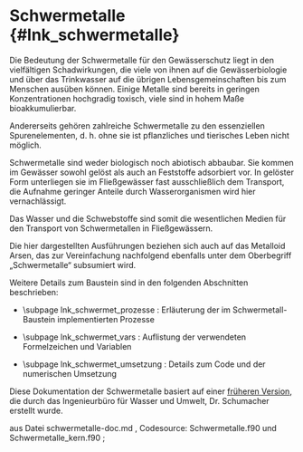 Schwermetalle {#lnk_schwermetalle}
=================

Die Bedeutung der Schwermetalle für den Gewässerschutz liegt in den vielfältigen 
Schadwirkungen, die viele von ihnen auf die Gewässerbiologie und über das 
Trinkwasser auf die übrigen Lebensgemeinschaften bis zum Menschen ausüben 
können. Einige Metalle sind bereits in geringen Konzentrationen hochgradig 
toxisch, viele sind in hohem Maße bioakkumulierbar.

Andererseits gehören zahlreiche Schwermetalle zu den essenziellen 
Spurenelementen, d. h. ohne sie ist pflanzliches und tierisches Leben nicht 
möglich.

Schwermetalle sind weder biologisch noch abiotisch abbaubar. Sie kommen im 
Gewässer sowohl gelöst als auch an Feststoffe adsorbiert vor. In gelöster Form 
unterliegen sie im Fließgewässer fast ausschließlich dem Transport, die Aufnahme 
geringer Anteile durch Wasserorganismen wird hier vernachlässigt.

Das Wasser und die Schwebstoffe sind somit die wesentlichen Medien für den 
Transport von Schwermetallen in Fließgewässern.

Die hier dargestellten Ausführungen beziehen sich auch auf das Metalloid Arsen, 
das zur Vereinfachung nachfolgend ebenfalls unter dem Oberbegriff 
„Schwermetalle“ subsumiert wird.

Weitere Details zum Baustein sind in den folgenden Abschnitten beschrieben:

- \subpage lnk_schwermet_prozesse : Erläuterung der im Schwermetall-Baustein 
implementierten Prozesse 

- \subpage lnk_schwermet_vars : Auflistung der verwendeten Formelzeichen und Variablen 

- \subpage lnk_schwermet_umsetzung : Details zum Code und der numerischen Umsetzung 

Diese Dokumentation der Schwermetalle basiert auf einer
<a href="./pdf/Doku_Schwermetall30Jan2020.pdf" target="_blank">früheren Version</a>, 
die durch das Ingenieurbüro für Wasser und Umwelt, Dr. Schumacher erstellt wurde.


aus Datei schwermetalle-doc.md , 
Codesource: Schwermetalle.f90 und Schwermetalle_kern.f90 ; 
